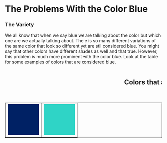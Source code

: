 <HTML>
<link rel = "stylesheet" href"style.css">
<head>
<h1> The Problems With the Color Blue </h1>
</head>

<body>
<h3> The Variety </h3>
<p> We all know that when we say blue we are talking about the color but which one are we actually talking about. There is so many different variations of the same color that look so different yet are stil considered blue. You might say that other colors have different shades as well and that true. However, this problem is much more prominent with the color blue. Look at the table for some examples of colors that are considered blue.  </p>

<table> 
<table border = "1">
<h2><marquee> Colors that are blue but not really blue (insane moving text 😱😱😱) </marquee></h1>

<img class = "colors">
<td> <img src = "royalblue.jpg" alt ="Royal Blue" width = 100 height = 100> </td>
<td> <img src = "turquoise.jpg" alt = "Turquoise" width = 100 height = 100> </td>


</table>

</body>

</HTML>

